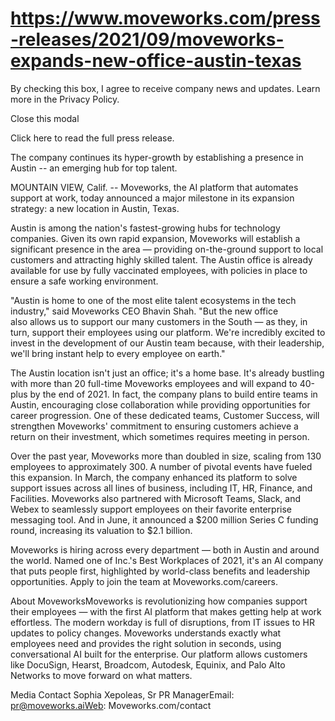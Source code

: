 # https://www.moveworks.com/press-releases/2021/09/moveworks-expands-new-office-austin-texas

By checking this box, I agree to receive company news and updates. Learn more in the Privacy Policy.







  Close this modal
  


Click here to read the full press release.

The company continues its hyper-growth by establishing a presence in Austin -- an emerging hub for top talent.

MOUNTAIN VIEW, Calif. -- Moveworks, the AI platform that automates support at work, today announced a major milestone in its expansion strategy: a new location in Austin, Texas.

Austin is among the nation's fastest-growing hubs for technology companies. Given its own rapid expansion, Moveworks will establish a significant presence in the area — providing on-the-ground support to local customers and attracting highly skilled talent. The Austin office is already available for use by fully vaccinated employees, with policies in place to ensure a safe working environment.

"Austin is home to one of the most elite talent ecosystems in the tech industry," said Moveworks CEO Bhavin Shah. "But the new office also allows us to support our many customers in the South — as they, in turn, support their employees using our platform. We're incredibly excited to invest in the development of our Austin team because, with their leadership, we'll bring instant help to every employee on earth."

The Austin location isn't just an office; it's a home base. It's already bustling with more than 20 full-time Moveworks employees and will expand to 40-plus by the end of 2021. In fact, the company plans to build entire teams in Austin, encouraging close collaboration while providing opportunities for career progression. One of these dedicated teams, Customer Success, will strengthen Moveworks' commitment to ensuring customers achieve a return on their investment, which sometimes requires meeting in person.

Over the past year, Moveworks more than doubled in size, scaling from 130 employees to approximately 300. A number of pivotal events have fueled this expansion. In March, the company enhanced its platform to solve support issues across all lines of business, including IT, HR, Finance, and Facilities. Moveworks also partnered with Microsoft Teams, Slack, and Webex to seamlessly support employees on their favorite enterprise messaging tool. And in June, it announced a $200 million Series C funding round, increasing its valuation to $2.1 billion.

Moveworks is hiring across every department — both in Austin and around the world. Named one of Inc.'s Best Workplaces of 2021, it's an AI company that puts people first, highlighted by world-class benefits and leadership opportunities. Apply to join the team at Moveworks.com/careers.

About MoveworksMoveworks is revolutionizing how companies support their employees — with the first AI platform that makes getting help at work effortless. The modern workday is full of disruptions, from IT issues to HR updates to policy changes. Moveworks understands exactly what employees need and provides the right solution in seconds, using conversational AI built for the enterprise. Our platform allows customers like DocuSign, Hearst, Broadcom, Autodesk, Equinix, and Palo Alto Networks to move forward on what matters.

Media Contact Sophia Xepoleas, Sr PR ManagerEmail: pr@moveworks.aiWeb: Moveworks.com/contact 

